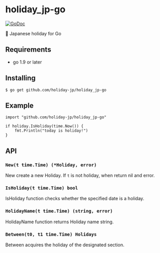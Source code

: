 # holiday_jp-go

[![GoDoc](https://godoc.org/github.com/ieee0824/holiday_jp-go?status.svg)](https://godoc.org/github.com/ieee0824/holiday_jp-go)

🎌 Japanese holiday for Go

## Requirements
* go 1.9 or later

## Installing

```
$ go get github.com/holiday-jp/holiday_jp-go
```

## Example

```
import "github.com/holiday-jp/holiday_jp-go"

if holiday.IsHoliday(time.Now()) {
    fmt.Println("today is holiday!")
}
```

## API

### `New(t time.Time) (*Holiday, error)`

New create a new Holiday.
If `t` is not holiday, when return nil and error.

### `IsHoliday(t time.Time) bool`

IsHoliday function checks whether the specified date is a holiday.

### `HolidayName(t time.Time) (string, error)`

HolidayName function returns Holiday name string.

### `Between(t0, t1 time.Time) Holidays`

Between acquires the holiday of the designated section.
